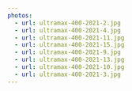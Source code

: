 ```yaml
---
photos:
  - url: ultramax-400-2021-2.jpg
  - url: ultramax-400-2021-4.jpg
  - url: ultramax-400-2021-11.jpg
  - url: ultramax-400-2021-15.jpg
  - url: ultramax-400-2021-9.jpg
  - url: ultramax-400-2021-13.jpg
  - url: ultramax-400-2021-10.jpg
  - url: ultramax-400-2021-3.jpg
---
```

